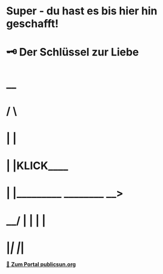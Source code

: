 # Super - du hast es bis hier hin geschafft!

# 🗝️ Der Schlüssel zur Liebe
#    __
#   /  \
#  |    |
#  |    |________KLICK____________
#  |    |_________   ________   __>
#   \__/          | |        | |
#                 |_|        |_|

[🔑 **Zum Portal publicsun.org**](https://publicsun.org)

